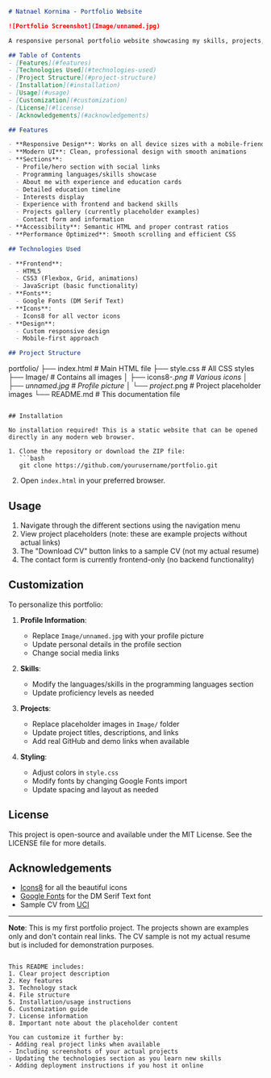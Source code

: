 ```markdown
# Natnael Kornima - Portfolio Website

![Portfolio Screenshot](Image/unnamed.jpg)

A responsive personal portfolio website showcasing my skills, projects, and experience as a frontend developer.

## Table of Contents
- [Features](#features)
- [Technologies Used](#technologies-used)
- [Project Structure](#project-structure)
- [Installation](#installation)
- [Usage](#usage)
- [Customization](#customization)
- [License](#license)
- [Acknowledgements](#acknowledgements)

## Features

- **Responsive Design**: Works on all device sizes with a mobile-friendly hamburger menu
- **Modern UI**: Clean, professional design with smooth animations
- **Sections**:
  - Profile/hero section with social links
  - Programming languages/skills showcase
  - About me with experience and education cards
  - Detailed education timeline
  - Interests display
  - Experience with frontend and backend skills
  - Projects gallery (currently placeholder examples)
  - Contact form and information
- **Accessibility**: Semantic HTML and proper contrast ratios
- **Performance Optimized**: Smooth scrolling and efficient CSS

## Technologies Used

- **Frontend**:
  - HTML5
  - CSS3 (Flexbox, Grid, animations)
  - JavaScript (basic functionality)
- **Fonts**:
  - Google Fonts (DM Serif Text)
- **Icons**:
  - Icons8 for all vector icons
- **Design**:
  - Custom responsive design
  - Mobile-first approach

## Project Structure

```
portfolio/
├── index.html          # Main HTML file
├── style.css           # All CSS styles
├── Image/              # Contains all images
│   ├── icons8-*.png    # Various icons
│   ├── unnamed.jpg     # Profile picture
│   └── project*.png    # Project placeholder images
└── README.md           # This documentation file
```

## Installation

No installation required! This is a static website that can be opened directly in any modern web browser.

1. Clone the repository or download the ZIP file:
   ```bash
   git clone https://github.com/yourusername/portfolio.git
   ```
2. Open `index.html` in your preferred browser.

## Usage

1. Navigate through the different sections using the navigation menu
2. View project placeholders (note: these are example projects without actual links)
3. The "Download CV" button links to a sample CV (not my actual resume)
4. The contact form is currently frontend-only (no backend functionality)

## Customization

To personalize this portfolio:

1. **Profile Information**:
   - Replace `Image/unnamed.jpg` with your profile picture
   - Update personal details in the profile section
   - Change social media links

2. **Skills**:
   - Modify the languages/skills in the programming languages section
   - Update proficiency levels as needed

3. **Projects**:
   - Replace placeholder images in `Image/` folder
   - Update project titles, descriptions, and links
   - Add real GitHub and demo links when available

4. **Styling**:
   - Adjust colors in `style.css`
   - Modify fonts by changing Google Fonts import
   - Update spacing and layout as needed

## License

This project is open-source and available under the MIT License. See the LICENSE file for more details.

## Acknowledgements

- [Icons8](https://icons8.com) for all the beautiful icons
- [Google Fonts](https://fonts.google.com) for the DM Serif Text font
- Sample CV from [UCI](https://code.ics.uci.edu)

---

**Note**: This is my first portfolio project. The projects shown are examples only and don't contain real links. The CV sample is not my actual resume but is included for demonstration purposes.
```

This README includes:
1. Clear project description
2. Key features
3. Technology stack
4. File structure
5. Installation/usage instructions
6. Customization guide
7. License information
8. Important note about the placeholder content

You can customize it further by:
- Adding real project links when available
- Including screenshots of your actual projects
- Updating the technologies section as you learn new skills
- Adding deployment instructions if you host it online
